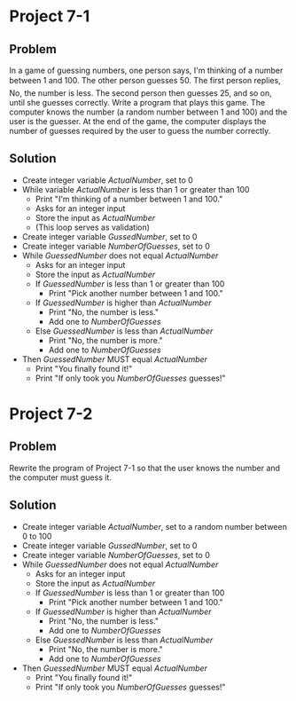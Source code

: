 # Project 7-1

## Problem

In a game of guessing numbers, one person says, I'm thinking of a number between 1 and 100. The other person guesses 50. The first person replies, No, the number is less. The second person then guesses 25, and so on, until she guesses correctly. Write a program that plays this game. The computer knows the number (a random number between 1 and 100) and the user is the guesser. At the end of the game, the computer displays the number of guesses required by the user to guess the number correctly.

## Solution

- Create integer variable *ActualNumber*, set to 0
- While variable *ActualNumber* is less than 1 or greater than 100
     - Print "I'm thinking of a number between 1 and 100."
	 - Asks for an integer input
	 - Store the input as *ActualNumber*
	 - (This loop serves as validation)
- Create integer variable *GussedNumber*, set to 0
- Create integer variable *NumberOfGuesses*, set to 0
- While *GuessedNumber* does not equal *ActualNumber*
 	- Asks for an integer input
	- Store the input as *ActualNumber*
  	- If *GuessedNumber* is less than 1 or greater than 100
	  	- Print "Pick another number between 1 and 100."
	- If *GuessedNumber* is higher than *ActualNumber*
		- Print "No, the number is less."
		- Add one to *NumberOfGuesses*
	- Else *GuessedNumber* is less than *ActualNumber*
		- Print "No, the number is more."
		- Add one to *NumberOfGuesses*
- Then *GuessedNumber* MUST equal *ActualNumber*
	- Print "You finally found it!"
	- Print "If only took you *NumberOfGuesses* guesses!"

# Project 7-2

## Problem

Rewrite the program of Project 7-1 so that the user knows the number and the computer must guess it.

## Solution

- Create integer variable *ActualNumber*, set to a random number between 0 to 100
- Create integer variable *GussedNumber*, set to 0
- Create integer variable *NumberOfGuesses*, set to 0
- While *GuessedNumber* does not equal *ActualNumber*
 	- Asks for an integer input
	- Store the input as *ActualNumber*
  	- If *GuessedNumber* is less than 1 or greater than 100
	  	- Print "Pick another number between 1 and 100."
	- If *GuessedNumber* is higher than *ActualNumber*
		- Print "No, the number is less."
		- Add one to *NumberOfGuesses*
	- Else *GuessedNumber* is less than *ActualNumber*
		- Print "No, the number is more."
		- Add one to *NumberOfGuesses*
- Then *GuessedNumber* MUST equal *ActualNumber*
	- Print "You finally found it!"
	- Print "If only took you *NumberOfGuesses* guesses!"

